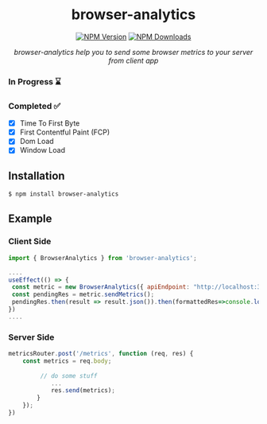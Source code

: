 <div align="center">
  
# browser-analytics

[![NPM Version][npm-version-image]][npm-url]
[![NPM Downloads][npm-downloads-image]][npm-url]

<i> browser-analytics help you to send some browser metrics to your server from client app </i>

</div>

<h3>In Progress ⌛</h3>


<h3>Completed ✅ </h3>

- [x] Time To First Byte
- [x] First Contentful Paint (FCP)
- [x] Dom Load 
- [x] Window Load

## Installation

```sh
$ npm install browser-analytics
```

[npm-downloads-image]: https://badgen.net/npm/dw/browser-analytics
[npm-url]: https://www.npmjs.com/package/browser-analytics
[npm-version-image]: https://badgen.net/npm/v/browser-analytics

## Example

<!-- eslint-disable no-unused-vars -->

### Client Side 

```js
import { BrowserAnalytics } from 'browser-analytics';

....
useEffect(() => {
 const metric = new BrowserAnalytics({ apiEndpoint: "http://localhost:3001/metrics" })
 const pendingRes = metric.sendMetrics();
 pendingRes.then(result => result.json()).then(formattedRes=>console.log(formattedRes));
})
....        
```
### Server Side

```js
metricsRouter.post('/metrics', function (req, res) {
    const metrics = req.body;
  
         // do some stuff
            ...
            res.send(metrics);
        }
    });
})
```
